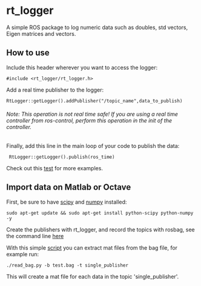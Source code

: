 # rt_logger

A simple ROS package to log numeric data such as doubles, std vectors, Eigen matrices and vectors.

## How to use

Include this header wherever you want to access the logger:

`#include <rt_logger/rt_logger.h>`

Add a real time publisher to the logger:

` RtLogger::getLogger().addPublisher("/topic_name",data_to_publish) `

*<h6>Note: This operation is not real time safe! If you are using a real time controller from ros-control, perform this operation in the init of the controller.</h6>*

Finally, add this line in the main loop of your code to publish the data:

` RtLogger::getLogger().publish(ros_time)`

Check out this [test](https://github.com/graiola/rt_logger/blob/master/test/rt_logger_test.cpp) for more examples.

## Import data on Matlab or Octave
First, be sure to have [scipy](https://www.scipy.org/) and [numpy](https://numpy.org/) installed:

`sudo apt-get update && sudo apt-get install python-scipy python-numpy -y`

Create the publishers with rt_logger, and record the topics with rosbag, see the command line [here](http://wiki.ros.org/rosbag/Commandline)

With this simple [script](https://github.com/graiola/rt_logger/blob/master/scripts/read_bag.py) you can extract mat files from the bag file, for example run:

` ./read_bag.py -b test.bag -t single_publisher `

This will create a mat file for each data in the topic 'single_publisher'.
